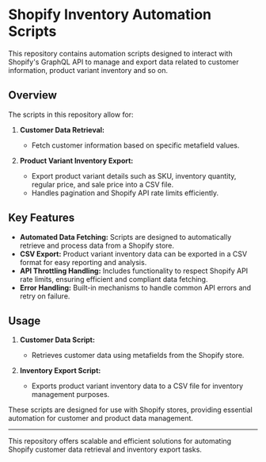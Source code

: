 # Shopify Inventory Automation Scripts

This repository contains automation scripts designed to interact with Shopify's GraphQL API to manage and export data related to customer information, product variant inventory and so on.

## Overview

The scripts in this repository allow for:

1. **Customer Data Retrieval:**
   - Fetch customer information based on specific metafield values.

2. **Product Variant Inventory Export:**
   - Export product variant details such as SKU, inventory quantity, regular price, and sale price into a CSV file.
   - Handles pagination and Shopify API rate limits efficiently.

## Key Features

- **Automated Data Fetching:** Scripts are designed to automatically retrieve and process data from a Shopify store.
- **CSV Export:** Product variant inventory data can be exported in a CSV format for easy reporting and analysis.
- **API Throttling Handling:** Includes functionality to respect Shopify API rate limits, ensuring efficient and compliant data fetching.
- **Error Handling:** Built-in mechanisms to handle common API errors and retry on failure.

## Usage

1. **Customer Data Script:**
   - Retrieves customer data using metafields from the Shopify store.

2. **Inventory Export Script:**
   - Exports product variant inventory data to a CSV file for inventory management purposes.

These scripts are designed for use with Shopify stores, providing essential automation for customer and product data management.

---

This repository offers scalable and efficient solutions for automating Shopify customer data retrieval and inventory export tasks.
